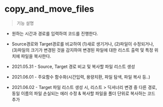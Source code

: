 # copy_and_move_files

> 기능 설명
 - 원하는 시간과 경로를 입력하여 코드를 진행한다.
 - Source경로와 Target경로를 비교하여 (1)새로 생기거나, (2)파일이 수정되거나, (3)파일의 크기가 변경된 것을 감지하여 변경된 파일에 대한 리스트 출력 및 특정 위치에 파일을 복사한다.

- 2021.05.31 - Source, Target 경로 비교 및 복사할 파일 리스트 생성
- 2021.06.01 - 주요함수 함수화(시간입력, 용량치환, 파일 탐색, 파일 복사 등..)
- 2021.06.02 - Target 파일 리스트 생성 시, 리스트 > 딕셔너리 변경 중 다른 경로, 동일 이름의 파일 손실되는 에러 수정 & 복사할 파일을 폴더 단위로 복사하는 코드 추가
